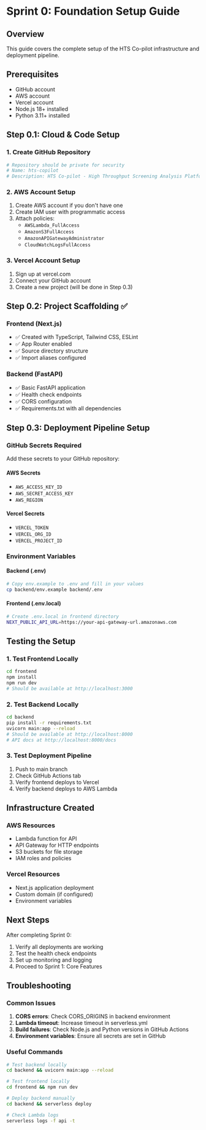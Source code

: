 # Sprint 0: Foundation Setup Guide

## Overview
This guide covers the complete setup of the HTS Co-pilot infrastructure and deployment pipeline.

## Prerequisites
- GitHub account
- AWS account
- Vercel account
- Node.js 18+ installed
- Python 3.11+ installed

## Step 0.1: Cloud & Code Setup

### 1. Create GitHub Repository
```bash
# Repository should be private for security
# Name: hts-copilot
# Description: HTS Co-pilot - High Throughput Screening Analysis Platform
```

### 2. AWS Account Setup
1. Create AWS account if you don't have one
2. Create IAM user with programmatic access
3. Attach policies:
   - `AWSLambda_FullAccess`
   - `AmazonS3FullAccess`
   - `AmazonAPIGatewayAdministrator`
   - `CloudWatchLogsFullAccess`

### 3. Vercel Account Setup
1. Sign up at vercel.com
2. Connect your GitHub account
3. Create a new project (will be done in Step 0.3)

## Step 0.2: Project Scaffolding ✅

### Frontend (Next.js)
- ✅ Created with TypeScript, Tailwind CSS, ESLint
- ✅ App Router enabled
- ✅ Source directory structure
- ✅ Import aliases configured

### Backend (FastAPI)
- ✅ Basic FastAPI application
- ✅ Health check endpoints
- ✅ CORS configuration
- ✅ Requirements.txt with all dependencies

## Step 0.3: Deployment Pipeline Setup

### GitHub Secrets Required
Add these secrets to your GitHub repository:

#### AWS Secrets
- `AWS_ACCESS_KEY_ID`
- `AWS_SECRET_ACCESS_KEY`
- `AWS_REGION`

#### Vercel Secrets
- `VERCEL_TOKEN`
- `VERCEL_ORG_ID`
- `VERCEL_PROJECT_ID`

### Environment Variables

#### Backend (.env)
```bash
# Copy env.example to .env and fill in your values
cp backend/env.example backend/.env
```

#### Frontend (.env.local)
```bash
# Create .env.local in frontend directory
NEXT_PUBLIC_API_URL=https://your-api-gateway-url.amazonaws.com
```

## Testing the Setup

### 1. Test Frontend Locally
```bash
cd frontend
npm install
npm run dev
# Should be available at http://localhost:3000
```

### 2. Test Backend Locally
```bash
cd backend
pip install -r requirements.txt
uvicorn main:app --reload
# Should be available at http://localhost:8000
# API docs at http://localhost:8000/docs
```

### 3. Test Deployment Pipeline
1. Push to main branch
2. Check GitHub Actions tab
3. Verify frontend deploys to Vercel
4. Verify backend deploys to AWS Lambda

## Infrastructure Created

### AWS Resources
- Lambda function for API
- API Gateway for HTTP endpoints
- S3 buckets for file storage
- IAM roles and policies

### Vercel Resources
- Next.js application deployment
- Custom domain (if configured)
- Environment variables

## Next Steps
After completing Sprint 0:
1. Verify all deployments are working
2. Test the health check endpoints
3. Set up monitoring and logging
4. Proceed to Sprint 1: Core Features

## Troubleshooting

### Common Issues
1. **CORS errors**: Check CORS_ORIGINS in backend environment
2. **Lambda timeout**: Increase timeout in serverless.yml
3. **Build failures**: Check Node.js and Python versions in GitHub Actions
4. **Environment variables**: Ensure all secrets are set in GitHub

### Useful Commands
```bash
# Test backend locally
cd backend && uvicorn main:app --reload

# Test frontend locally
cd frontend && npm run dev

# Deploy backend manually
cd backend && serverless deploy

# Check Lambda logs
serverless logs -f api -t
``` 